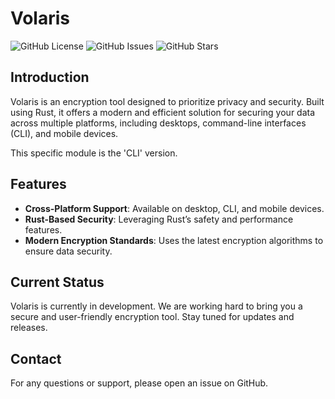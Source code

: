 # Volaris
![GitHub License](https://img.shields.io/github/license/volar-is/Volaris) ![GitHub Issues](https://img.shields.io/github/issues/volar-is/Volaris) ![GitHub Stars](https://img.shields.io/github/stars/volar-is/Volaris)

## Introduction

Volaris is an encryption tool designed to prioritize privacy and security. Built using Rust, it offers a modern and efficient solution for securing your data across multiple platforms, including desktops, command-line interfaces (CLI), and mobile devices.

This specific module is the 'CLI' version.

## Features

- **Cross-Platform Support**: Available on desktop, CLI, and mobile devices.
- **Rust-Based Security**: Leveraging Rust’s safety and performance features.
- **Modern Encryption Standards**: Uses the latest encryption algorithms to ensure data security.

## Current Status

Volaris is currently in development. We are working hard to bring you a secure and user-friendly encryption tool. Stay tuned for updates and releases.

## Contact

For any questions or support, please open an issue on GitHub.
